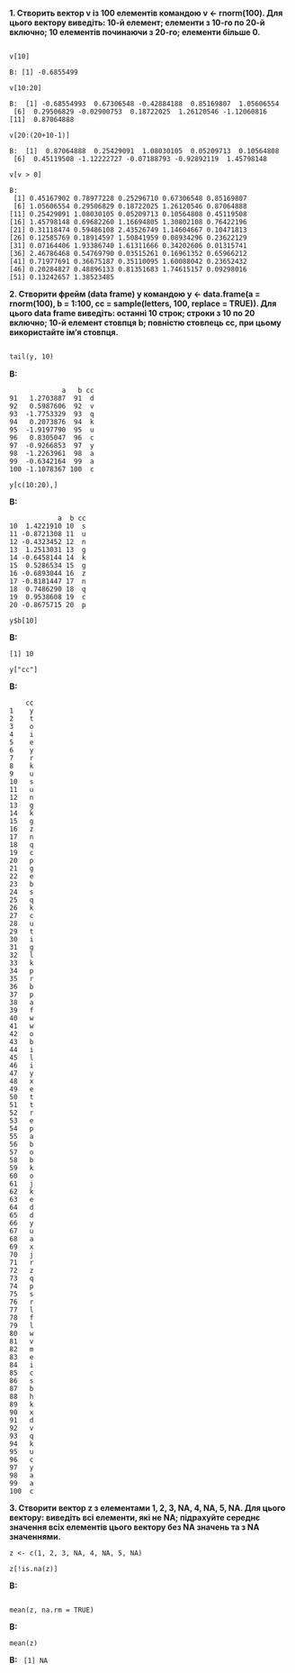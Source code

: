 **1. Створить вектор v із 100 елементів командою v <- rnorm(100).
Для цього вектору виведіть: 10-й елемент; елементи з 10-го по 20-й включно; 10 елементів починаючи з 20-го; елементи більше 0.**

```{r}v <- rnorm(100) 

v[10] 

В: [1] -0.6855499

v[10:20] 

В:  [1] -0.68554993  0.67306548 -0.42884188  0.85169807  1.05606554
 [6]  0.29506829 -0.02900753  0.18722025  1.26120546 -1.12060816
[11]  0.87064888

v[20:(20+10-1)] 

В:  [1]  0.87064888  0.25429091  1.08030105  0.05209713  0.10564808
 [6]  0.45119508 -1.12222727 -0.07188793 -0.92892119  1.45798148

v[v > 0]

В:
 [1] 0.45167902 0.78977228 0.25296710 0.67306548 0.85169807
 [6] 1.05606554 0.29506829 0.18722025 1.26120546 0.87064888
[11] 0.25429091 1.08030105 0.05209713 0.10564808 0.45119508
[16] 1.45798148 0.69682260 1.16694805 1.30802108 0.76422196
[21] 0.31118474 0.59486108 2.43526749 1.14604667 0.10471813
[26] 0.12585769 0.18914597 1.50841959 0.08934296 0.23622129
[31] 0.07164406 1.93386740 1.61311666 0.34202606 0.01315741
[36] 2.46786468 0.54769790 0.03515261 0.16961352 0.65966212
[41] 0.71977691 0.36675187 0.35110095 1.60088042 0.23652432
[46] 0.20284827 0.48896133 0.81351683 1.74615157 0.09298016
[51] 0.13242657 1.38523485
```

**2. Створити фрейм (data frame) y командою y <- data.frame(a = rnorm(100), b = 1:100, cc = sample(letters, 100, replace = TRUE)).
Для цього data frame виведіть:
останні 10 строк;
строки з 10 по 20 включно;
10-й елемент стовпця b;
повністю стовпець cc, при цьому використайте ім’я стовпця.**

```y <- data.frame(a = rnorm(100), b = 1:100, cc = sample(letters, 100, replace = TRUE)) 

tail(y, 10) 
```

**В:**
```
             a   b cc
91   1.2703887  91  d
92   0.5987606  92  v
93  -1.7753329  93  q
94   0.2073876  94  k
95  -1.9197790  95  u
96   0.8305047  96  c
97  -0.9266853  97  y
98  -1.2263961  98  a
99  -0.6342164  99  a
100 -1.1078367 100  c

y[c(10:20),] 
```
**В:**
```
            a  b cc
10  1.4221910 10  s
11 -0.8721308 11  u
12 -0.4323452 12  n
13  1.2513031 13  g
14 -0.6458144 14  k
15  0.5286534 15  g
16 -0.6893044 16  z
17 -0.8181447 17  n
18  0.7486290 18  q
19  0.9538608 19  c
20 -0.8675715 20  p

y$b[10]
```
**В:**
```
[1] 10

y["cc"]
```
**В:**
```
    cc
1    y
2    t
3    o
4    i
5    e
6    y
7    r
8    k
9    u
10   s
11   u
12   n
13   g
14   k
15   g
16   z
17   n
18   q
19   c
20   p
21   g
22   e
23   b
24   s
25   q
26   k
27   c
28   u
29   t
30   i
31   g
32   l
33   k
34   p
35   r
36   b
37   p
38   a
39   f
40   w
41   w
42   o
43   b
44   i
45   l
46   i
47   y
48   x
49   e
50   t
51   t
52   r
53   e
54   p
55   a
56   b
57   o
58   b
59   k
60   o
61   j
62   k
63   e
64   d
65   d
66   y
67   u
68   a
69   x
70   j
71   r
72   z
73   q
74   p
75   s
76   r
77   l
78   f
79   l
80   w
81   v
82   m
83   e
84   i
85   c
86   s
87   b
88   h
89   k
90   x
91   d
92   v
93   q
94   k
95   u
96   c
97   y
98   a
99   a
100  c
```
**3. Створити вектор z з елементами 1, 2, 3, NA, 4, NA, 5, NA.
Для цього вектору:
виведіть всі елементи, які не NA;
підрахуйте середнє значення всіх елементів цього вектору без NA значень та з NA значеннями.**
```
z <- c(1, 2, 3, NA, 4, NA, 5, NA) 

z[!is.na(z)] 
```
**В:** 
``` [1] 1 2 3 4 5

mean(z, na.rm = TRUE)
```
**В:**
```
mean(z)
```
**В:** ``` [1] NA```
